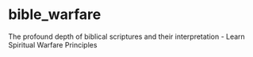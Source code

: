 # bible_warfare
 The profound depth of biblical scriptures and their interpretation - Learn Spiritual Warfare Principles